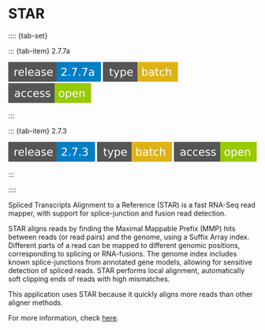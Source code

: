 # STAR

:::: {tab-set}

::: {tab-item} 2.7.7a

[![](badges/release-2.7.7a-blue.svg)](https://cloud.sdu.dk/app/jobs/create?app=star&version=2.7.7a)
![type](badges/type-batch-yellow.svg)
![access](badges/access-open-green.svg)

:::

::: {tab-item} 2.7.3

[![](badges/release-2.7.3-blue.svg)](https://cloud.sdu.dk/app/jobs/create?app=star&version=2.7.3)
![type](badges/type-batch-yellow.svg)
![access](badges/access-open-green.svg)

:::

::::

Spliced Transcripts Alignment to a Reference (STAR) is a fast RNA-Seq read mapper, with support for splice-junction and fusion read detection.

STAR aligns reads by finding the Maximal Mappable Prefix (MMP) hits between reads (or read pairs) and the genome, using a Suffix Array index. Different parts of a read can be mapped to different genomic positions, corresponding to splicing or RNA-fusions. The genome index includes known splice-junctions from annotated gene models, allowing for sensitive detection of spliced reads. STAR performs local alignment, automatically soft clipping ends of reads with high mismatches.

This application uses STAR because it quickly aligns more reads than other aligner methods.

For more information, check [here](https://github.com/alexdobin/STAR).
